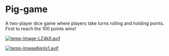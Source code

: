 # Pig-game

A two-player dice game where players take turns rolling and holding points. First to reach the 100 points wins!

[![temp-Image-LZ4klf.avif](https://i.postimg.cc/bvth3pXB/temp-Image-LZ4klf.avif)](https://postimg.cc/GBdVp0mF)

[![temp-Image8qnls1.avif](https://i.postimg.cc/C1CVp7xC/temp-Image8qnls1.avif)](https://postimg.cc/VrNhjjM5)
